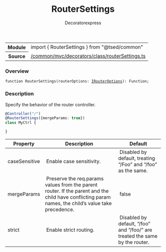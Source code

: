 
<header class="symbol-info-header"><h1 id="routersettings">RouterSettings</h1><label class="symbol-info-type-label decorator">Decorator</label><label class="api-type-label express" title="express">express</label></header>
<!-- summary -->
<section class="symbol-info"><table class="is-full-width"><tbody><tr><th>Module</th><td><div class="lang-typescript"><span class="token keyword">import</span> { RouterSettings }&nbsp;<span class="token keyword">from</span>&nbsp;<span class="token string">"@tsed/common"</span></div></td></tr><tr><th>Source</th><td><a href="https://github.com/Romakita/ts-express-decorators/blob/v4.17.7/src//common/mvc/decorators/class/routerSettings.ts#L0-L0">/common/mvc/decorators/class/routerSettings.ts</a></td></tr></tbody></table></section>
<!-- overview -->


### Overview


<pre><code class="typescript-lang ">function <span class="token function">RouterSettings</span><span class="token punctuation">(</span>routerOptions<span class="token punctuation">:</span> <a href="#api/common/config/irouteroptions"><span class="token">IRouterOptions</span></a><span class="token punctuation">)</span><span class="token punctuation">:</span> Function<span class="token punctuation">;</span></code></pre>


<!-- Parameters -->

<!-- Description -->


### Description

Specify the behavior of the router controller.

```typescript
@Controller("/")
@RouterSettings({mergeParams: true})
class MyCtrl {

}
```

Property | Description | Default
---|---|---
caseSensitive | Enable case sensitivity. | Disabled by default, treating “/Foo” and “/foo” as the same.
mergeParams | Preserve the req.params values from the parent router. If the parent and the child have conflicting param names, the child’s value take precedence. | false
strict | Enable strict routing. | Disabled by default, “/foo” and “/foo/” are treated the same by the router.

<!-- Members -->

